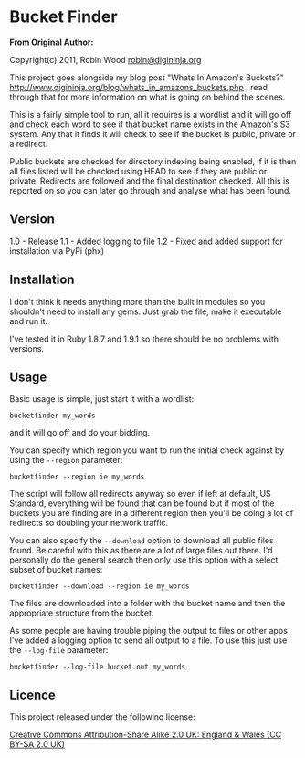# Bucket Finder

**From Original Author:**

Copyright(c) 2011, Robin Wood <robin@digininja.org>

This project goes alongside my blog post "Whats In Amazon's Buckets?"
http://www.digininja.org/blog/whats_in_amazons_buckets.php , read through that
for more information on what is going on behind the scenes.

This is a fairly simple tool to run, all it requires is a wordlist and it will
go off and check each word to see if that bucket name exists in the Amazon's
S3 system. Any that it finds it will check to see if the bucket is public,
private or a redirect.

Public buckets are checked for directory indexing being enabled, if it is then
all files listed will be checked using HEAD to see if they are public or private.
Redirects are followed and the final destination checked. All this is reported
on so you can later go through and analyse what has been found.

## Version
1.0 - Release
1.1 - Added logging to file
1.2 - Fixed and added support for installation via PyPi (phx)

## Installation

I don't think it needs anything more than the built in modules so you shouldn't
need to install any gems. Just grab the file, make it executable and run it.

I've tested it in Ruby 1.8.7 and 1.9.1 so there should be no problems with versions.

## Usage

Basic usage is simple, just start it with a wordlist:

`bucketfinder my_words`

and it will go off and do your bidding.

You can specify which region you want to run the initial check against by using
the `--region` parameter:

`bucketfinder --region ie my_words`

The script will follow all redirects anyway so even if left at default, US Standard,
everything will be found that can be found but if most of the buckets you are
finding are in a different region then you'll be doing a lot of redirects so doubling
your network traffic.

You can also specify the `--download` option to download all public files found. Be
careful with this as there are a lot of large files out there. I'd personally do
the general search then only use this option with a select subset of bucket names:

`bucketfinder --download --region ie my_words`

The files are downloaded into a folder with the bucket name and then the appropriate
structure from the bucket. 

As some people are having trouble piping the output to files or other apps I've added
a logging option to send all output to a file. To use this just use the `--log-file` 
parameter:

`bucketfinder --log-file bucket.out my_words`

## Licence

This project released under the following license:

[Creative Commons Attribution-Share Alike 2.0 UK: England & Wales (CC BY-SA 2.0 UK)](http://creativecommons.org/licenses/by-sa/2.0/uk/)

